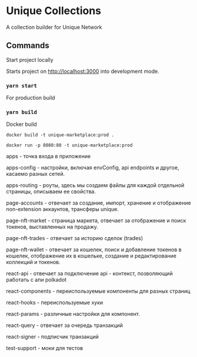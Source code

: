 # Unique Collections

A collection builder for Unique Network

## Commands

Start project locally

Starts project on [http://localhost:3000](http://localhost:3000) into development mode.

### `yarn start`

For production build

### `yarn build`

Docker build

`docker build -t unique-marketplace:prod .`

`docker run -p 8080:80 -t unique-marketplace:prod`

apps - точка входа в приложение

apps-config - настройки, включая envConfig, api endpoints и другое, касаемо разных сетей.

apps-routing - роуты, здесь мы создаем файлы для каждой отдельной страницы, описываем ее свойства.

page-accounts - отвечает за создание, импорт, хранение и отображение non-extension аккаунтов, трансферы unique.

page-nft-market - страница маркета, отвечает за отображение и поиск токенов, выставленных на продажу.

page-nft-trades - отвечает за историю сделок (trades)

page-nft-wallet - отвечает за кошелек, поиск и добавление токенов в кошелек, отображение их в кошельке, создание и редактирование коллекций и токенов.

react-api - отвечает за подключение api - контекст, позволяющий работать с апи polkadot

react-components - переиспользуемые компоненты для разных страниц

react-hooks - переиспользуемые хуки

react-params - различные настройки для компонент.

react-query - отвечает за очередь транзакций

react-signer - подписчик транзакций

test-support - моки для тестов
